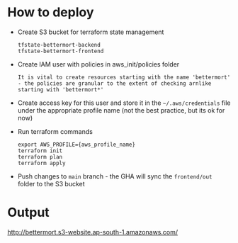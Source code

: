 # How to deploy

- Create S3 bucket for terraform state management

  ```
  tfstate-bettermort-backend
  tfstate-bettermort-frontend
  ```

- Create IAM user with policies in aws_init/policies folder

  `It is vital to create resources starting with the name 'bettermort' - the policies are granular to the extent of checking arnlike starting with 'bettermort*'`

- Create access key for this user and store it in the `~/.aws/credentials` file under the appropriate profile name (not the best practice, but its ok for now)

- Run terraform commands

  ```
  export AWS_PROFILE={aws_profile_name}
  terraform init
  terraform plan
  terraform apply
  ```

- Push changes to `main` branch - the GHA will sync the `frontend/out` folder to the S3 bucket

##

# Output

http://bettermort.s3-website.ap-south-1.amazonaws.com/
